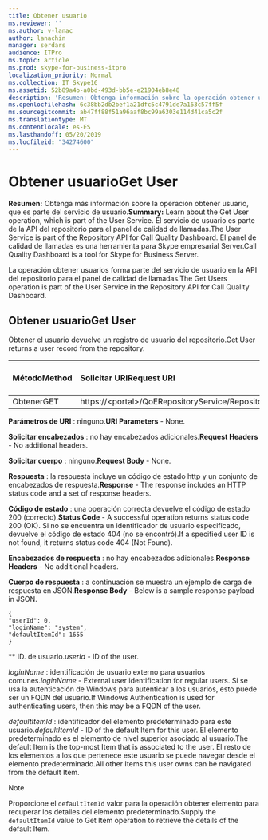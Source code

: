 ```yaml
---
title: Obtener usuario
ms.reviewer: ''
ms.author: v-lanac
author: lanachin
manager: serdars
audience: ITPro
ms.topic: article
ms.prod: skype-for-business-itpro
localization_priority: Normal
ms.collection: IT_Skype16
ms.assetid: 52b89a4b-a0bd-493d-bb5e-e21904eb8e48
description: 'Resumen: Obtenga información sobre la operación obtener usuario, que es parte del servicio de usuario. El servicio de usuario es parte de la API del repositorio para el panel de calidad de llamadas. El panel de calidad de llamadas es una herramienta para Skype empresarial Server.'
ms.openlocfilehash: 6c38bb2db2bef1a21dfc5c4791de7a163c57ff5f
ms.sourcegitcommit: ab47ff88f51a96aaf8bc99a6303e114d41ca5c2f
ms.translationtype: MT
ms.contentlocale: es-ES
ms.lasthandoff: 05/20/2019
ms.locfileid: "34274600"
---
```

# <a name="get-user"></a><span data-ttu-id="5d372-105">Obtener usuario</span><span class="sxs-lookup"><span data-stu-id="5d372-105">Get User</span></span>
 
<span data-ttu-id="5d372-106">**Resumen:** Obtenga más información sobre la operación obtener usuario, que es parte del servicio de usuario.</span><span class="sxs-lookup"><span data-stu-id="5d372-106">**Summary:** Learn about the Get User operation, which is part of the User Service.</span></span> <span data-ttu-id="5d372-107">El servicio de usuario es parte de la API del repositorio para el panel de calidad de llamadas.</span><span class="sxs-lookup"><span data-stu-id="5d372-107">The User Service is part of the Repository API for Call Quality Dashboard.</span></span> <span data-ttu-id="5d372-108">El panel de calidad de llamadas es una herramienta para Skype empresarial Server.</span><span class="sxs-lookup"><span data-stu-id="5d372-108">Call Quality Dashboard is a tool for Skype for Business Server.</span></span>
  
<span data-ttu-id="5d372-109">La operación obtener usuarios forma parte del servicio de usuario en la API del repositorio para el panel de calidad de llamadas.</span><span class="sxs-lookup"><span data-stu-id="5d372-109">The Get Users operation is part of the User Service in the Repository API for Call Quality Dashboard.</span></span>
  
## <a name="get-user"></a><span data-ttu-id="5d372-110">Obtener usuario</span><span class="sxs-lookup"><span data-stu-id="5d372-110">Get User</span></span>

<span data-ttu-id="5d372-111">Obtener el usuario devuelve un registro de usuario del repositorio.</span><span class="sxs-lookup"><span data-stu-id="5d372-111">Get User returns a user record from the repository.</span></span>
  
|<span data-ttu-id="5d372-112">**Método**</span><span class="sxs-lookup"><span data-stu-id="5d372-112">**Method**</span></span>|<span data-ttu-id="5d372-113">**Solicitar URI**</span><span class="sxs-lookup"><span data-stu-id="5d372-113">**Request URI**</span></span>|<span data-ttu-id="5d372-114">**Versión HTTP**</span><span class="sxs-lookup"><span data-stu-id="5d372-114">**HTTP Version**</span></span>|
|:-----|:-----|:-----|
|<span data-ttu-id="5d372-115">Obtener</span><span class="sxs-lookup"><span data-stu-id="5d372-115">GET</span></span>  <br/> |<span data-ttu-id="5d372-116">https://\<portal\>/QoERepositoryService/Repository/User/{userId}</span><span class="sxs-lookup"><span data-stu-id="5d372-116">https://\<portal\>/QoERepositoryService/repository/user/{userId}</span></span>  <br/> |<span data-ttu-id="5d372-117">HTTP/1.1</span><span class="sxs-lookup"><span data-stu-id="5d372-117">HTTP/1.1</span></span>  <br/> |
   
 <span data-ttu-id="5d372-118">**Parámetros de URI** : ninguno.</span><span class="sxs-lookup"><span data-stu-id="5d372-118">**URI Parameters** - None.</span></span>
  
 <span data-ttu-id="5d372-119">**Solicitar encabezados** : no hay encabezados adicionales.</span><span class="sxs-lookup"><span data-stu-id="5d372-119">**Request Headers** - No additional headers.</span></span>
  
 <span data-ttu-id="5d372-120">**Solicitar cuerpo** : ninguno.</span><span class="sxs-lookup"><span data-stu-id="5d372-120">**Request Body** - None.</span></span>
  
 <span data-ttu-id="5d372-121">**Respuesta** : la respuesta incluye un código de estado http y un conjunto de encabezados de respuesta.</span><span class="sxs-lookup"><span data-stu-id="5d372-121">**Response** - The response includes an HTTP status code and a set of response headers.</span></span>
  
 <span data-ttu-id="5d372-122">**Código de estado** : una operación correcta devuelve el código de estado 200 (correcto).</span><span class="sxs-lookup"><span data-stu-id="5d372-122">**Status Code** - A successful operation returns status code 200 (OK).</span></span> <span data-ttu-id="5d372-123">Si no se encuentra un identificador de usuario especificado, devuelve el código de estado 404 (no se encontró).</span><span class="sxs-lookup"><span data-stu-id="5d372-123">If a specified user ID is not found, it returns status code 404 (Not Found).</span></span>
  
 <span data-ttu-id="5d372-124">**Encabezados de respuesta** : no hay encabezados adicionales.</span><span class="sxs-lookup"><span data-stu-id="5d372-124">**Response Headers** - No additional headers.</span></span>
  
 <span data-ttu-id="5d372-125">**Cuerpo de respuesta** : a continuación se muestra un ejemplo de carga de respuesta en JSON.</span><span class="sxs-lookup"><span data-stu-id="5d372-125">**Response Body** - Below is a sample response payload in JSON.</span></span>
  
```
{
"userId": 0,
"loginName": "system",
"defaultItemId": 1655
}
```

 <span data-ttu-id="5d372-126">\*\* ID. de usuario.</span><span class="sxs-lookup"><span data-stu-id="5d372-126">*userId*  - ID of the user.</span></span>
  
 <span data-ttu-id="5d372-127">*loginName* : identificación de usuario externo para usuarios comunes.</span><span class="sxs-lookup"><span data-stu-id="5d372-127">*loginName*  - External user identification for regular users.</span></span> <span data-ttu-id="5d372-128">Si se usa la autenticación de Windows para autenticar a los usuarios, esto puede ser un FQDN del usuario.</span><span class="sxs-lookup"><span data-stu-id="5d372-128">If Windows Authentication is used for authenticating users, then this may be a FQDN of the user.</span></span>
  
 <span data-ttu-id="5d372-129">*defaultItemId* : identificador del elemento predeterminado para este usuario.</span><span class="sxs-lookup"><span data-stu-id="5d372-129">*defaultItemId*  - ID of the default Item for this user.</span></span> <span data-ttu-id="5d372-130">El elemento predeterminado es el elemento de nivel superior asociado al usuario.</span><span class="sxs-lookup"><span data-stu-id="5d372-130">The default Item is the top-most Item that is associated to the user.</span></span> <span data-ttu-id="5d372-131">El resto de los elementos a los que pertenece este usuario se puede navegar desde el elemento predeterminado.</span><span class="sxs-lookup"><span data-stu-id="5d372-131">All other Items this user owns can be navigated from the default Item.</span></span>
  
> [!NOTE]
> <span data-ttu-id="5d372-132">Proporcione el `defaultItemId` valor para la operación obtener elemento para recuperar los detalles del elemento predeterminado.</span><span class="sxs-lookup"><span data-stu-id="5d372-132">Supply the  `defaultItemId` value to Get Item operation to retrieve the details of the default Item.</span></span>
  

